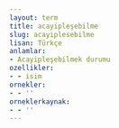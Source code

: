 ```yaml
---
layout: term
title: acayipleşebilme
slug: acayiplesebilme
lisan: Türkçe
anlamlar:
- Acayipleşebilmek durumu
ozellikler:
- - isim
ornekler:
- - ''
orneklerkaynak:
- - ''
---
```

